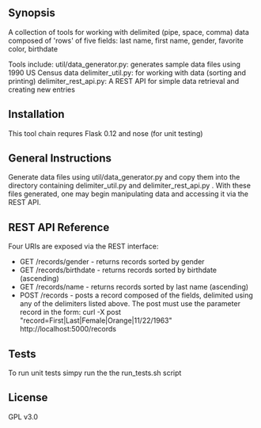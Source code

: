 ## Synopsis

A collection of tools for working with delimited (pipe, space, comma) data composed of 'rows' of five fields:
last name, first name, gender, favorite color, birthdate

Tools include:
util/data_generator.py: generates sample data files using 1990 US Census data
delimiter_util.py:      for working with data (sorting and printing)
delimiter_rest_api.py:  A REST API for simple data retrieval and creating new entries

## Installation

This tool chain requres Flask 0.12 and nose (for unit testing)

## General Instructions

Generate data files using util/data_generator.py and copy them into the directory containing delimiter_util.py and delimiter_rest_api.py . With these files generated, one may begin manipulating data and accessing it via the REST API.

## REST API Reference

Four URIs are exposed via the REST interface:

* GET  /records/gender    - returns records sorted by gender
* GET  /records/birthdate - returns records sorted by birthdate (ascending)
* GET  /records/name      - returns records sorted by last name (ascending)
* POST /records           - posts a record composed of the fields, delimited using any of the delimiters listed above. The post must use the parameter record in the form: curl -X post "record=First|Last|Female|Orange|11/22/1963" http://localhost:5000/records

## Tests

To run unit tests simpy run the the run_tests.sh script

## License

GPL v3.0
